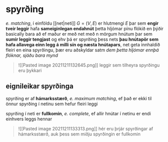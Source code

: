 # spyrðing 
*e. matching*, í einföldu [[net|neti]] $G=(V,E)$ er hlutmengi $E$ þar sem **engir tveir leggir** hafa **sameiginlegan endahnút**
þetta hljómar pínu flókið en þýðir basically bara að ef maður er með net með n mörgum hnútum þar sem **sumir leggir tengjast** og ehv þá er spyrðing þess nets **þau hnútapör sem hafa allavega einn legg á milli sín og næsta hnútapars**, net geta innhaldið fleiri en eina spyrðingu, þær eru aðskyldar satm
*dem þetta hljómar ennþá flóknar, sjáðu bara mynd*
>![[Pasted image 20211211132645.png]]
> leggir sem tilheyra spyrðingu eru þykkari

## eignileikar spyrðinga
spyrðing er af **hámarksstærð**, *e. maximum matching*, ef það er ekki til önnur spyrðing í netinu sem hefur fleiri leggi

spyrðing í neti er **fullkomin**, *e. complete*, ef allir hnútar í netinu er endi einhvers leggs hennar

> ![[Pasted image 20211211133313.png]]
> hér eru þrjár spyrðingar af hámarksstærð, auk þess sem miðju spyrðingin er fullkomin